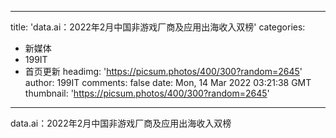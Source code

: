 
---
title: 'data.ai：2022年2月中国非游戏厂商及应用出海收入双榜'
categories: 
 - 新媒体
 - 199IT
 - 首页更新
headimg: 'https://picsum.photos/400/300?random=2645'
author: 199IT
comments: false
date: Mon, 14 Mar 2022 03:21:38 GMT
thumbnail: 'https://picsum.photos/400/300?random=2645'
---

<div>   
data.ai：2022年2月中国非游戏厂商及应用出海收入双榜  
</div>
            
